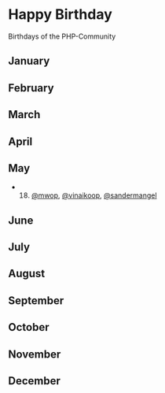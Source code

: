 # Happy Birthday
Birthdays of the PHP-Community

## January
## February
## March
## April
## May
* 18. [@mwop](https://twitter.com/mwop), [@vinaikoop](https://twitter.com/vinaikoop), [@sandermangel](https://twitter.com/sandermangel)
## June
## July
## August
## September
## October
## November
## December
